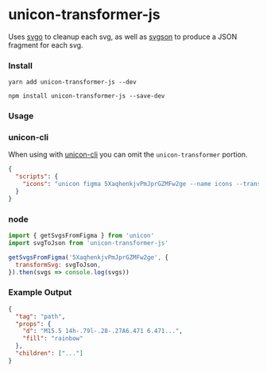 # unicon-transformer-js

Uses [svgo](https://github.com/svg/svgo) to cleanup each svg, as well as
[svgson](https://github.com/elrumordelaluz/svgson-next/) to produce a JSON
fragment for each svg.

### Install

```
yarn add unicon-transformer-js --dev
```

```
npm install unicon-transformer-js --save-dev
```

### Usage

### unicon-cli

When using with [unicon-cli](../unicon-cli) you can omit the
`unicon-transformer` portion.

```json
{
  "scripts": {
    "icons": "unicon figma 5XaqhenkjvPmJprGZMFw2ge --name icons --transformer js"
  }
}
```

### node

```js
import { getSvgsFromFigma } from 'unicon'
import svgToJson from 'unicon-transformer-js'

getSvgsFromFigma('5XaqhenkjvPmJprGZMFw2ge', {
  transformSvg: svgToJson,
}).then(svgs => console.log(svgs))
```

### Example Output

```json
{
  "tag": "path",
  "props": {
    "d": "M15.5 14h-.79l-.28-.27A6.471 6.471...",
    "fill": "rainbow"
  },
  "children": ["..."]
}
```
